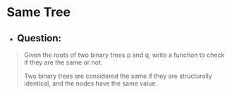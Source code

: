 # Same Tree
- ## Question:
>Given the roots of two binary trees p and q, write a function to check if they are the same or not.
>
>Two binary trees are considered the same if they are structurally identical, and the nodes have the same value.

